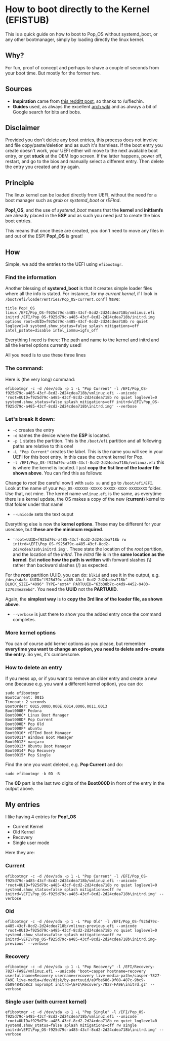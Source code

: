 # How to boot directly to the Kernel (EFISTUB)
This is a quick guide on how to boot to Pop_OS without systemd_boot, or any other bootmanager, simply by loading directly the linux kernel.

## Why?
For fun, proof of concept and perhaps to shave a couple of seconds from your boot time. But mostly for the former two.

## Sources
* **Inspiration** came from [this redditt post](https://www.reddit.com/r/linuxquestions/comments/ska8ed/linux_kernel_as_efi_loader/hvjuf5c/?context=3), so thanks to /u/flechin.
* **Guides** used, as always the excellent [arch wiki](https://wiki.archlinux.org/title/EFISTUB#efibootmgr) and as always a bit of Google search for bits and bobs.

## Disclaimer
Provided you don't delete any boot entries, this process does not involve and file copy/paste/deletion and as such it's harmless. 
If the boot entry you create doesn't work, your UEFI either will move to the next available boot entry, or get **stuck** at the OEM logo screen. If the latter happens, power off, restart, and go to the bios and manually select a different entry. Then delete the entry you created and try again.

## Principle
The linux kernel can be loaded directly from UEFI, without the need for a boot manager such as *grub* or *systemd_boot* or *rEFInd*.

**Pop!_OS**, and the use of *systemd_boot* means that the **kernel** and **initfamfs** are already placed in the **ESP** and as such you need just to create the bios boot entries. 

This means that once these are created, you don't need to move any files in and out of the ESP! **Pop!_OS** is great!

## How
Simple, we add the entries to the UEFI using ```efibootmgr```.

### Find the information
Another blessing of **systemd_boot** is that it creates simple loader files where all the info is stated. For instance, for my *current kernel*, if I look in ```/boot/efi/loader/entries/Pop_OS-current.conf``` I have:

~~~
title Pop!_OS
linux /EFI/Pop_OS-f925d79c-a485-43cf-8cd2-2d24cdea718b/vmlinuz.efi
initrd /EFI/Pop_OS-f925d79c-a485-43cf-8cd2-2d24cdea718b/initrd.img
options root=UUID=f925d79c-a485-43cf-8cd2-2d24cdea718b ro quiet loglevel=0 systemd.show_status=false splash mitigations=off intel_pstate=disable intel_iommu=igfx_off
~~~

Everything I need is there: The path and name to the kernel and initrd and all the kernel options currently used!

All you need is to use these three lines

### The command:
Here is (the very long) command:
~~~
efibootmgr -c -d /dev/sda -p 1 -L "Pop Current" -l /EFI/Pop_OS-f925d79c-a485-43cf-8cd2-2d24cdea718b/vmlinuz.efi --unicode 'root=UUID=f925d79c-a485-43cf-8cd2-2d24cdea718b ro quiet loglevel=0 systemd.show_status=false splash mitigations=off initrd=\EFI\Pop_OS-f925d79c-a485-43cf-8cd2-2d24cdea718b\initrd.img' --verbose
~~~

### Let's break it down:

* ```-c``` creates the entry
* ```-d``` names the device where the **ESP** is located. 
* ```-p 1``` states the partition. This is the ```/boot/efi``` partition and all following paths are relative to this one!
* ```-L "Pop Current"``` creates the label. This is the name you will see in your UEFI for this boot entry. In this case the current kernel for Pop.
* ```-l /EFI/Pop_OS-f925d79c-a485-43cf-8cd2-2d24cdea718b/vmlinuz.efi``` this is where the kernel is located. I just **copy  the fist line of the loader file shown above**. You can find this as follows:

Change to *root* (be careful now!) with ```sudo su``` and go to ```/boot/efi/EFI```. Look at the name of your ```Pop_OS-XXXXXX-XXXXX-XXXXX-XXXX-XXXXXXXX``` folder. Use that, not mine. The kernel name ```vmlinuz.efi``` is the same, as everytime there is a kernel update, the OS makes a copy of the new (**current**) kernel to that folder under that name! 

* ```--unicode``` sets the text ouput

Everything else is now the **kernel options**. These may be different for your usecase, but **these are the minimum required**.

* ```'root=UUID=f925d79c-a485-43cf-8cd2-2d24cdea718b rw initrd=\EFI\Pop_OS-f925d79c-a485-43cf-8cd2-2d24cdea718b\initrd.img'```. These state the location of the *root* partition, and the location of the *initrd*. The *initrd* file is in the **same location as the kernel**. But **notice how the path is written** with forward slashes (\\) rather than backward slashes (/) as expected. 

For the **root** partition UUID, you can do: ```blkid``` and see it in the output, e.g. ```/dev/sda3: UUID="f925d79c-a485-43cf-8cd2-2d24cdea718b" BLOCK_SIZE="4096" TYPE="ext4" PARTUUID="63b38b7c-c4d9-4452-9403-127034ea8ebd"```. You need the **UUID** not the **PARTUUID**. 

Again, the **simplest way** is to **copy the 3rd line of the loader file, as shown above**.

* ```--verbose``` is just there to show you the added entry once the command completes.

### More kernel options

You can of course add kernel options as you please, but remember **everytime you want to change an option, you need to delete and re-create the entry**. So yes, it's cumbersome.

### How to delete an entry
If you mess up, or if you want to remove an older entry and create a new one (because e.g. you want a different kernel option), you can do:

~~~
sudo efibootmgr
BootCurrent: 0015
Timeout: 2 seconds
BootOrder: 0015,000D,000E,0014,0006,0011,0013
Boot000B* Fedora
Boot000C* Linux Boot Manager
Boot000D* Pop Current
Boot000E* Pop Old
Boot000F* ubuntu
Boot0010* rEFInd Boot Manager
Boot0011* Windows Boot Manager
Boot0012* manjaro
Boot0013* Ubuntu Boot Manager
Boot0014* Pop Recovery
Boot0015* Pop Single
~~~~

Find the one you want deleted, e.g. **Pop Current** and do:

~~~
sudo efibootmgr -b 0D -B
~~~

The **0D** part is the last two digits of the **Boot000D** in front of the entry in the output above.

## My entries

I like having 4 entries for **Pop!_OS**

* Current Kernel
* Old Kernel
* Recovery
* Single user mode

Here they are:
### Current
~~~
efibootmgr -c -d /dev/sda -p 1 -L "Pop Current" -l /EFI/Pop_OS-f925d79c-a485-43cf-8cd2-2d24cdea718b/vmlinuz.efi --unicode 'root=UUID=f925d79c-a485-43cf-8cd2-2d24cdea718b ro quiet loglevel=0 systemd.show_status=false splash mitigations=off rw initrd=\EFI\Pop_OS-f925d79c-a485-43cf-8cd2-2d24cdea718b\initrd.img' --verbose
~~~
### Old
~~~
efibootmgr -c -d /dev/sda -p 1 -L "Pop Old" -l /EFI/Pop_OS-f925d79c-a485-43cf-8cd2-2d24cdea718b/vmlinuz-previous.efi --unicode 'root=UUID=f925d79c-a485-43cf-8cd2-2d24cdea718b ro quiet loglevel=0 systemd.show_status=false splash mitigations=off rw initrd=\EFI\Pop_OS-f925d79c-a485-43cf-8cd2-2d24cdea718b\initrd.img-previous' --verbose
~~~
### Recovery
~~~
efibootmgr -c -d /dev/sda -p 1 -L "Pop Recovery" -l /EFI/Recovery-7827-FA9E/vmlinuz.efi --unicode 'boot=casper hostname=recovery userfullname=Recovery username=recovery live-media-path=/casper-7827-FA9E live-media=/dev/disk/by-partuuid/a9fbe686-9f08-487c-9bc9-db094845b8c2 noprompt initrd=\EFI\Recovery-7827-FA9E\initrd.gz' --verbose
~~~
### Single user (with current kernel)
~~~
efibootmgr -c -d /dev/sda -p 1 -L "Pop Single" -l /EFI/Pop_OS-f925d79c-a485-43cf-8cd2-2d24cdea718b/vmlinuz.efi --unicode 'root=UUID=f925d79c-a485-43cf-8cd2-2d24cdea718b ro quiet loglevel=0 systemd.show_status=false splash mitigations=off rw single initrd=\EFI\Pop_OS-f925d79c-a485-43cf-8cd2-2d24cdea718b\initrd.img' --verbose
~~~


